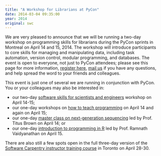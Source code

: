 ```yaml
---
title: "A Workshop for Librarians at PyCon"
date: 2014-03-04 09:35:00
year: 2014
original: swc
---
```

<p>
  We are very pleased to announce that we will be running a two-day workshop
  on programming skills for librarians
  during the PyCon sprints in Montreal on April 14 and 15, 2014.
  The workshop will introduce participants to core skills for managing and manipulating data,
  including task automation, version control, modular programming, and databases.
  The event is open to everyone,
  not just to PyCon attendees;
  please see this page for more information,
  <a href="http://www.eventbrite.com/e/software-carpentry-bootcamp-for-librarians-at-pycon-montreal-registration-10812972893">register here</a>,
  <a href="mailto:{{site.author.email}}">mail us</a> if you have any questions,
  and help spread the word to your friends and colleagues.
</p>
<p>
  This event is just one of several we are running in conjunction with PyCon.
  You or your colleagues may also be interested in:
</p>
<ul>
  <li>
    our two-day <a href="http://www.eventbrite.com/e/pycon-montreal-software-carpentry-bootcamp-registration-10151376039">software skills for scientists and engineers</a> workshop on April 14-15;
  </li>
  <li>
    our one-day workshops on <a href="http://www.eventbrite.com/e/software-carpentry-instructor-training-at-pycon-montreal-registration-10812792353">how to teach programming</a> on April 14 and again on April 15;
  </li>
  <li>
    our one-day <a href="http://www.eventbrite.com/e/pycon-montreal-ngs-master-class-by-software-carpentry-registration-10151618765">master class on next-generation sequencing</a> led by Prof. Titus Brown on April 14; or
  </li>
  <li>
    our one-day <a href="http://www.eventbrite.com/e/pycon-montreal-r-for-pythonistas-master-class-by-software-carpentry-registration-10319320365">introduction to programming in R</a> led by Prof. Ramnath Vaidyanathan on April 15.
  </li>
</ul>
<p>
  There are also still a few spots open in
  the full three-day version of the <a href="http://www.eventbrite.com/e/software-carpentry-instructor-training-registration-9481333925">Software Carpentry instructor training course</a>
  in Toronto on April 28-30.
</p>
